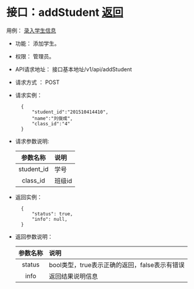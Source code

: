 # 接口：addStudent  [返回](../README.md)
用例： [录入学生信息](../yongli/录入学生信息.md)
- 功能：
    添加学生。
    
- 权限：
    管理员。    
    
- API请求地址： 
    接口基本地址/v1/api/addStudent

- 请求方式 ：
    POST

- 请求实例：

        {
            "student_id":"201510414410",
            "name":"刘俊成",
            "class_id":"4"
        }
        
- 请求参数说明:        

  |参数名称|说明|
  |:---------:|:--------------------------------------------------------|      
  |student_id|学号| 
  |class_id|班级id|
  
- 返回实例：

        { 
            "status": true,
            "info": null,    
        }
 
- 返回参数说明：    
 
  |参数名称|说明|
  |:---------:|:--------------------------------------------------------|      
  |status|bool类型，true表示正确的返回，false表示有错误|
  |info|返回结果说明信息|
